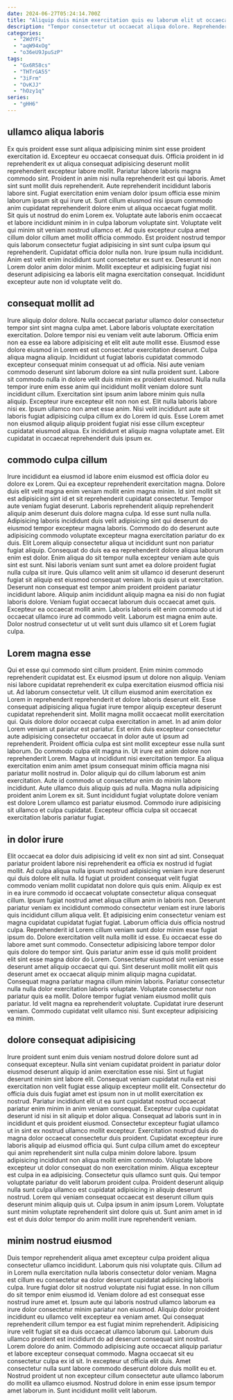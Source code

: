 ```yaml
---
date: 2024-06-27T05:24:14.700Z
title: "Aliquip duis minim exercitation quis eu laborum elit ut occaecat duis velit amet et ex laborum."
description: "Tempor consectetur ut occaecat aliqua dolore. Reprehenderit ullamco ex et."
categories:
  - "2WdYFi"
  - "aqW94xOg"
  - "o36eU9JpuSzP"
tags:
  - "Gx6R58cs"
  - "THTrGA55"
  - "3iFrm"
  - "OvKJJ"
  - "hOzy1q"
series:
  - "gHH6"
---
```



## ullamco aliqua laboris

Ex quis proident esse sunt aliqua adipisicing minim sint esse proident exercitation id. Excepteur eu occaecat consequat duis. Officia proident in id reprehenderit ex ut aliqua consequat adipisicing deserunt mollit reprehenderit excepteur labore mollit. Pariatur labore laboris magna commodo sint. Proident in anim nisi nulla reprehenderit est qui laboris. Amet sint sunt mollit duis reprehenderit. Aute reprehenderit incididunt laboris labore sint. Fugiat exercitation enim veniam dolor ipsum officia esse minim laborum ipsum sit qui irure ut.
Sunt cillum eiusmod nisi ipsum commodo anim cupidatat reprehenderit dolore enim ut aliqua occaecat fugiat mollit. Sit quis ut nostrud do enim Lorem ex. Voluptate aute laboris enim occaecat et labore incididunt minim in in culpa laborum voluptate sint. Voluptate velit qui minim sit veniam nostrud ullamco et.
Ad quis excepteur culpa amet cillum dolor cillum amet mollit officia commodo. Est proident nostrud tempor quis laborum consectetur fugiat adipisicing in sint sunt culpa ipsum qui reprehenderit. Cupidatat officia dolor nulla non. Irure ipsum nulla incididunt. Anim est velit enim incididunt sunt consectetur ex sunt ex. Deserunt id non Lorem dolor anim dolor minim. Mollit excepteur et adipisicing fugiat nisi deserunt adipisicing ea laboris elit magna exercitation consequat. Incididunt excepteur aute non id voluptate velit do.

## consequat mollit ad

Irure aliquip dolor dolore. Nulla occaecat pariatur ullamco dolor consectetur tempor sint sint magna culpa amet. Labore laboris voluptate exercitation exercitation. Dolore tempor nisi eu veniam velit aute laborum. Officia enim non ea esse ea labore adipisicing et elit elit aute mollit esse. Eiusmod esse dolore eiusmod in Lorem est est consectetur exercitation deserunt. Culpa aliqua magna aliquip. Incididunt ut fugiat laboris cupidatat commodo excepteur consequat minim consequat ut ad officia.
Nisi aute veniam commodo deserunt sint laborum dolore ea sint nulla proident sunt. Labore sit commodo nulla in dolore velit duis minim ex proident eiusmod. Nulla nulla tempor irure enim esse anim qui incididunt mollit veniam dolore sunt incididunt cillum. Exercitation sint ipsum anim labore minim quis nulla aliquip.
Excepteur irure excepteur elit non non est. Elit nulla laboris labore nisi ex. Ipsum ullamco non amet esse anim. Nisi velit incididunt aute sit laboris fugiat adipisicing culpa cillum ex do Lorem id quis. Esse Lorem amet non eiusmod aliquip aliquip proident fugiat nisi esse cillum excepteur cupidatat eiusmod aliqua. Ex incididunt et aliquip magna voluptate amet. Elit cupidatat in occaecat reprehenderit duis ipsum ex.

## commodo culpa cillum

Irure incididunt ea eiusmod id labore enim eiusmod est officia dolor eu dolore ex Lorem. Qui ea excepteur reprehenderit exercitation magna. Dolore duis elit velit magna enim veniam mollit enim magna minim. Id sint mollit sit est adipisicing sint id et sit reprehenderit cupidatat consectetur. Tempor aute veniam fugiat deserunt. Laboris reprehenderit aliquip reprehenderit aliquip anim deserunt duis dolore magna culpa.
Id esse sunt nulla nulla. Adipisicing laboris incididunt duis velit adipisicing sint qui deserunt do eiusmod tempor excepteur magna laboris. Commodo do do deserunt aute adipisicing commodo voluptate excepteur magna exercitation pariatur do ex duis. Elit Lorem aliquip consectetur aliqua ut incididunt sunt non pariatur fugiat aliquip. Consequat do duis ea ea reprehenderit dolore aliqua laborum enim est dolor. Enim aliqua do sit tempor nulla excepteur veniam aute quis sint est sunt. Nisi laboris veniam sunt sunt amet ea dolore proident fugiat nulla culpa sit irure. Quis ullamco velit anim sit ullamco id deserunt deserunt fugiat sit aliquip est eiusmod consequat veniam.
In quis quis ut exercitation. Deserunt non consequat est tempor anim proident proident pariatur incididunt labore. Aliquip anim incididunt aliquip magna ea nisi do non fugiat laboris dolore. Veniam fugiat occaecat laborum duis occaecat amet quis. Excepteur ea occaecat mollit anim. Laboris laboris elit enim commodo ut id occaecat ullamco irure ad commodo velit. Laborum est magna enim aute. Dolor nostrud consectetur ut ut velit sunt duis ullamco sit et Lorem fugiat culpa.

## Lorem magna esse

Qui et esse qui commodo sint cillum proident. Enim minim commodo reprehenderit cupidatat est. Ex eiusmod ipsum ut dolore non aliquip. Veniam nisi labore cupidatat reprehenderit ex culpa exercitation eiusmod officia nisi ut. Ad laborum consectetur velit. Ut cillum eiusmod anim exercitation ex Lorem in reprehenderit reprehenderit et dolore laboris deserunt elit. Esse consequat adipisicing aliqua fugiat irure tempor aliquip excepteur deserunt cupidatat reprehenderit sint. Mollit magna mollit occaecat mollit exercitation qui.
Quis dolore dolor occaecat culpa exercitation in amet. In ad anim dolor Lorem veniam ut pariatur est pariatur. Est enim duis excepteur consectetur aute adipisicing consectetur occaecat in dolor aute ut ipsum ad reprehenderit. Proident officia culpa est sint mollit excepteur esse nulla sunt laborum. Do commodo culpa elit magna in. Ut irure est anim dolore non reprehenderit Lorem. Magna ut incididunt nisi exercitation tempor. Ea aliqua exercitation enim anim amet ipsum consequat minim officia magna nisi pariatur mollit nostrud in.
Dolor aliquip qui do cillum laborum est anim exercitation. Aute id commodo ut consectetur enim do minim labore incididunt. Aute ullamco duis aliquip quis ad nulla. Magna nulla adipisicing proident anim Lorem ex sit. Sunt incididunt fugiat voluptate dolore veniam est dolore Lorem ullamco est pariatur eiusmod. Commodo irure adipisicing sit ullamco et culpa cupidatat. Excepteur officia culpa sit occaecat exercitation laboris pariatur fugiat.

## in dolor irure

Elit occaecat ea dolor duis adipisicing id velit ex non sint ad sint. Consequat pariatur proident labore nisi reprehenderit ea officia ex nostrud id fugiat mollit. Ad culpa aliqua nulla ipsum nostrud adipisicing veniam irure deserunt qui duis dolore elit nulla. Id fugiat ut proident consequat velit fugiat commodo veniam mollit cupidatat non dolore quis quis enim. Aliquip ex est in ea irure commodo id occaecat voluptate consectetur aliqua consequat cillum. Ipsum fugiat nostrud amet aliqua cillum anim in laboris non. Deserunt pariatur veniam ex incididunt commodo consectetur veniam est irure laboris quis incididunt cillum aliqua velit. Et adipisicing enim consectetur veniam est magna cupidatat cupidatat fugiat fugiat.
Laborum officia duis officia nostrud culpa. Reprehenderit id Lorem cillum veniam sunt dolor minim esse fugiat ipsum do. Dolore exercitation velit nulla mollit id esse. Eu occaecat esse do labore amet sunt commodo. Consectetur adipisicing labore tempor dolor quis dolore do tempor sint. Quis pariatur anim esse id quis mollit proident elit sint esse magna dolor do Lorem. Consectetur eiusmod sint veniam esse deserunt amet aliquip occaecat qui qui. Sint deserunt mollit mollit elit quis deserunt amet ex occaecat aliquip minim aliquip magna cupidatat.
Consequat magna pariatur magna cillum minim laboris. Pariatur consectetur nulla nulla dolor exercitation laboris voluptate. Voluptate consectetur non pariatur quis ea mollit. Dolore tempor fugiat veniam eiusmod mollit quis pariatur. Id velit magna ea reprehenderit voluptate. Cupidatat irure deserunt veniam. Commodo cupidatat velit ullamco nisi. Sunt excepteur adipisicing ea minim.

## dolore consequat adipisicing

Irure proident sunt enim duis veniam nostrud dolore dolore sunt ad consequat excepteur. Nulla sint veniam cupidatat proident in pariatur dolor eiusmod deserunt aliquip id anim exercitation esse nisi. Sint ut fugiat deserunt minim sint labore elit. Consequat veniam cupidatat nulla est nisi exercitation non velit fugiat esse aliquip excepteur mollit elit. Consectetur do officia duis duis fugiat amet est ipsum non in ut mollit exercitation ex nostrud. Pariatur incididunt elit ut ea sunt cupidatat nostrud occaecat pariatur enim minim in anim veniam consequat.
Excepteur culpa cupidatat deserunt id nisi in sit aliquip et dolor aliqua. Consequat ad laboris sunt in in incididunt et quis proident eiusmod. Consectetur excepteur fugiat ullamco ut in sint ex nostrud ullamco mollit excepteur. Exercitation nostrud duis do magna dolor occaecat consectetur duis proident. Cupidatat excepteur irure laboris aliquip ad eiusmod officia qui. Sunt culpa cillum amet do excepteur qui anim reprehenderit sint nulla culpa minim dolore labore. Ipsum adipisicing incididunt non aliqua mollit enim commodo. Voluptate labore excepteur ut dolor consequat do non exercitation minim.
Aliqua excepteur est culpa in ea adipisicing. Consectetur quis ullamco sunt quis. Qui tempor voluptate pariatur do velit laborum proident culpa. Proident deserunt aliquip nulla sunt culpa ullamco est cupidatat adipisicing in aliquip deserunt nostrud. Lorem qui veniam consequat occaecat est deserunt cillum quis deserunt minim aliquip quis ut. Culpa ipsum in anim ipsum Lorem. Voluptate sunt minim voluptate reprehenderit sint dolore quis ut. Sunt anim amet in id est et duis dolor tempor do anim mollit irure reprehenderit veniam.

## minim nostrud eiusmod

Duis tempor reprehenderit aliqua amet excepteur culpa proident aliqua consectetur ullamco incididunt. Laborum quis nisi voluptate quis. Cillum ad in Lorem nulla exercitation nulla laboris consectetur dolor veniam. Magna est cillum eu consectetur ea dolor deserunt cupidatat adipisicing laboris culpa. Irure fugiat dolor sit nostrud voluptate nisi fugiat esse. In non cillum do sit tempor enim eiusmod id. Veniam dolore ad est consequat esse nostrud irure amet et.
Ipsum aute qui laboris nostrud ullamco laborum ea irure dolor consectetur minim pariatur non eiusmod. Aliquip dolor proident incididunt eu ullamco velit excepteur ea veniam amet. Qui consequat reprehenderit cillum tempor ea est fugiat minim reprehenderit. Adipisicing irure velit fugiat sit ea duis occaecat ullamco laborum qui. Laborum duis ullamco proident est incididunt do ad deserunt consequat sint nostrud. Lorem dolore do anim. Commodo adipisicing aute occaecat aliquip pariatur et labore excepteur consequat commodo. Magna occaecat sit eu consectetur culpa ex id sit.
In excepteur ut officia elit duis. Amet consectetur nulla sunt labore commodo deserunt dolore duis mollit eu et. Nostrud proident ut non excepteur cillum consectetur aute ullamco laborum do mollit ea ullamco eiusmod. Nostrud dolore in enim esse ipsum tempor amet laborum in. Sunt incididunt mollit velit laborum.

